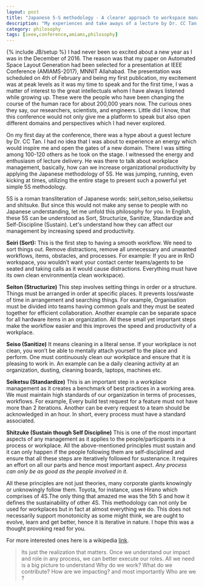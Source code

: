 ```yaml
---
layout: post
title: "Japanese 5-S methodology - A clearer approach to workspace management"
description: "My experiences and take aways of a lecture by Dr. CC Tan (Mae Fah Luang University)"
category: philosophy
tags: [ieee,conference,amiams,philosophy]
---
```

{% include JB/setup %}
I had never been so excited about a new year as I was in the December of 2016. The reason was that my paper on Automated Space Layout Generation had been selected for a presentation at IEEE Conference (AMIAMS-2017), MNNIT Allahabad. The presentation was scheduled on 4th of February and being my first publication, my excitement was at peak levels as it was my time to speak and for the first time, I was a matter of interest to the great intellectuals whom I have always listened while growing up. These were the people who have been changing the course of the human race for about 200,000 years now. The curious ones they say, our researchers, scientists, and engineers. Little did I know, that this conference would not only give me a platform to speak but also open different domains and perspectives which I had never explored.
 
On my first day at the conference, there was a hype about a guest lecture by Dr. CC Tan. I had no idea that I was about to experience an energy which would inspire me and open the gates of a new domain. There I was sitting among 100-120 others as he took on the stage. I witnessed the energy and enthusiasm of lecture delivery. He was there to talk about workplace management, basically, how can we increase organizational productivity by applying the Japanese methodology of 5S. He was jumping, running, even kicking at times, utilizing the entire stage to present such a powerful yet simple 5S methodology.

5S is a roman transliteration of Japanese words: seiri,seiton,seiso,seiketsu and shitsuke. But since this would not make any sense to people with no Japanese understanding, let me unfold this philosophy for you. In English, these 5S can be understood as Sort, Structurize, Sanitize, Standardize and Self-Discipline (Sustain). Let's understand how they can affect our management by increasing speed and productivity.

**Seiri (Sort):**
This is the first step to having a smooth workflow. We need to sort things out. Remove distractions, remove all unnecessary and unwanted workflows, items, obstacles, and processes. For example: If you are in RnD workspace, you wouldn’t want your contact center teams/agents to be seated and taking calls as it would cause distractions. Everything must have its own clean environment(a clean workspace).

**Seiton (Structurize)**
This step involves setting things in order or a structure. Things must be arranged in order at specific places. It prevents loss/waste of time in arrangement and searching things. For example, Organisation must be divided into teams having common goals and they must be seated together for efficient collaboration. Another example can be separate space for all hardware items in an organization. All these small yet important steps make the workflow easier and this improves the speed and productivity of a workplace.

**Seiso (Sanitize)**
It means cleaning in a literal sense. If your workplace is not clean, you won’t be able to mentally attach yourself to the place and perform. One must continuously clean our workplace and ensure that it is pleasing to work in. An example can be a daily cleaning activity at an organization, dusting, cleaning boards, laptops, machines etc.

**Seiketsu (Standardize)**
This is an important step in a workplace management as it creates a benchmark of best practices in a working area. We must maintain high standards of our organization in terms of processes, workflows. For example, Every build test request for a feature must not have more than 2 iterations. Another can be every request to a team should be acknowledged in an hour. In short, every process must have a standard associated.

**Shitzuke (Sustain though Self Discipline)**
This is one of the most important aspects of any management as it applies to the people/participants in a process or workplace. All the above-mentioned principles must sustain and it can only happen if the people following them are self-disciplined and ensure that all these steps are iteratively followed for sustenance. It requires an effort on all our parts and hence most important aspect. *Any process can only be as good as the people involved in it.*

All these principles are not just theories, many corporate giants knowingly or unknowingly follow them. Toyota, for instance, uses Hirano which comprises of 4S.The only thing that amazed me was the 5th S and how it defines the sustainability of other 4S. This methodology can not only be used for workplaces but in fact at almost everything we do. This does not necessarily support monotonicity as some might think, we are ought to evolve, learn and get better, hence it is iterative in nature. I hope this was a thought provoking read for you.

For more interested ones here is a wikipedia [link](https://en.wikipedia.org/wiki/5S_(methodology)).

>Its just the realization that matters. Once we understand our impact and role in any process, we can better execute our roles. All we need is a big picture to understand Why do we work? What do we contribute? How are we impacting? and  most importantly Who are we ?
